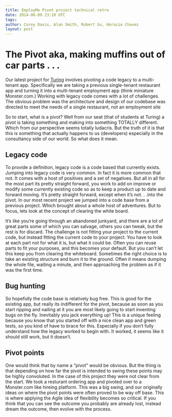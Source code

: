 ```yaml
---
title: EmployMe Pivot project technical retro
date: 2014-06-09 23:10 UTC
tags:
author: Corey Davis, Alan Smith, Robert Gu, Horacio Chavez
layout: post
---
```

# The Pivot aka, making muffins out of car parts . . .

Our latest project for [Turing](http://turing.io) involves pivoting a code legacy to a multi-tenant app. Specifically we are taking a previous single-tenant restaurant app and turning it into a multi-tenant employment app (think miniature Monster.com.) Working with legacy code comes with a lot of challenges. The obvious problem was the architecture and design of our codebase was directed to meet the needs of a single restaurant, not an employment site


So to start, what is a pivot? Well from our seat (that of students at Turing) a pivot is taking something and making into something TOTALLY different. Which from our perspective seems totally ludacris. But the truth of it is that this is something that actually happens to us (developers) especially in the consultancy side of our world. So what does it mean.

## Legacy code

To provide a definition, legacy code is a code based that currently exists. Jumping into legacy code is very common. In fact it is more common that not. It comes with a host of positives and a set of negatives. But all in all for the most part its pretty straight forward, you work to add on improve or modify some currently existing code so as to keep a product up to date and forward moving. It’s pretty straight forward, except when it’s not. . .into the pivot. In our most recent project we jumped into a code base from a previous project. Which brought about a whole host of adventures. But to focus, lets look at the concept of clearing the white board. 

It’s like you’re going through an abandoned junkyard, and there are a lot of great parts some of which you can salvage, others you can tweak, but the rest is for discard. The challenge is not fitting your project to the current code, but instead fitting the current code to your project. You have to look at each part not for what it is, but what it could be. Often you can reuse parts to fit your purposes, and this becomes your default. But you can’t let this keep you from clearing the whiteboard. Sometimes the right choice is to take an existing structure and burn it to the ground. Often it means dumping the whole file, waiting a minute, and then approaching the problem as if it was the first time.

## Bug hunting

So hopefully the code base is relatively bug free. This is good for the existing app, but really its indifferent for the pivot, because as soon as you start ripping and nailing at it you are most likely going to start inventing bugs on the fly. Inevitably you jack everything up! This is a unique feeling because you know that you started off with a nice clean app and green tests, so you kind of have to brace for this. Especially if you don’t fully understand how the legacy worked to begin with. It worked, it seems like it should still work, but it doesn’t.

## Pivot points

One would think that by name a “pivot” would be obvious. But the thing is that depending on how far the pivot is intended to swing these points may be highly convoluted. In the case of this project they were not clear from the start. We took a resturant ordering app and pivoted over to a Monster.com like hireing platform. This was a big swing, and our originally ideas on where the pivot points were often proved to be way off base. This is where applying the Agile idea of flexibility becomes so critical. If you think that you can see the outcome you probably are already lost, instead dream the outcome, then evolve with the process.

